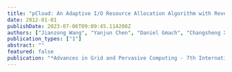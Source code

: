 ```yaml
---
title: "pCloud: An Adaptive I/O Resource Allocation Algorithm with Revenue Consideration over Public Clouds"
date: 2012-01-01
publishDate: 2023-07-06T09:09:45.114208Z
authors: ["Jianzong Wang", "Yanjun Chen", "Daniel Gmach", "Changsheng Xie", "Jiguang Wan", "Rui Hua"]
publication_types: ["1"]
abstract: ""
featured: false
publication: "*Advances in Grid and Pervasive Computing - 7th International Conference, GPC 2012, Hong Kong, China, May 11-13, 2012. Proceedings*"
---
```


